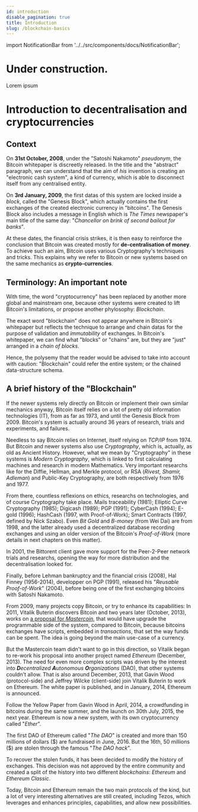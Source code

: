 ```yaml
---
id: introduction
disable_pagination: true
title: Introduction
slug: /blockchain-basics
---
```


import NotificationBar from '../../src/components/docs/NotificationBar';

<h1 className="p">Under construction.</h1>

<NotificationBar>
  <p>
    Lorem ipsum
  </p>
</NotificationBar>

# Introduction to decentralisation and cryptocurrencies

## Context
On **31st October, 2008**, under the "Satoshi Nakamoto" _pseudonym_, the Bitcoin whitepaper is discreetly released. In the title and the "abstract" paragraph, we can understand that the aim of _his_ invention is creating an "electronic cash system", a kind of currency, which is able to disconnect itself from any centralised entity.

On **3rd January, 2009**, the first datas of this system are locked inside a _block_, called the "Genesis Block", which actually contains the first exchanges of the created electronic currency in "bitcoins". The Genesis Block also includes a message in English which is _The Times_ newspaper's main title of the same day:
"_Chancellor on brink of second bailout for banks_".

At these dates, the financial crisis strikes, it is then easy to reinforce the conclusion that Bitcoin was created mostly for **de-centralisation of money**. To achieve such an aim, Bitcoin uses various Cryptography's techniques and tricks. This explains why we refer to Bitcoin or new systems based on the same mechanics as **crypto-currencies**.

## Terminology: An important note
With time, the word "cryptocurrency" has been replaced by another more global and mainstream one, because other systems were created to lift Bitcoin's limitations, or propose another phylosophy: _Blockchain_.

The exact word "blockchain" does not appear anywhere in Bitcoin's whitepaper but reflects the technique to arrange and chain datas for the purpose of validation and _immutability_ of exchanges. In Bitcoin's whitepaper, we can find what "blocks" or "chains" are, but they are "just" arranged in a _chain of blocks_.

Hence, the polysemy that the reader would be advised to take into account with caution: "Blockchain" could refer the entire system; or the chained data-structure schema.

## A brief history of the "Blockchain"
If the newer systems rely directly on Bitcoin or implement their own similar mechanics anyway, Bitcoin itself relies on a lot of pretty old information technologies (IT), from as far as 1973, and until the Genesis Block from 2009. Bitcoin's system is actually around 36 years of research, trials and experiments, and failures.

Needless to say Bitcoin relies on Internet, itself relying on _TCP/IP_ from 1974. But Bitcoin and newer systems also use _Cryptography_, which is, actually, as old as Ancient History. However, what we mean by "Cryptography" in these systems is _Modern Cryptography_, which is linked to first calculating machines and research in modern Mathematics. Very important researchs like for the Diffie, Hellman, and Merkle protocol, or RSA (_Rivest, Shamir, Adleman_) and Public-Key Cryptography, are both respectively from 1976 and 1977.

From there, countless reflexions on ethics, researchs on technologies, and of course Cryptography take place. Mails traceability (1981); Elliptic Curve Cryptography (1985); Digicash (1989); PGP (1991); CyberCash (1994); E-gold (1996); HashCash (1997, with Proof-of-Work); Smart Contracts (1997, defined by Nick Szabo). Even _Bit Gold_ and _B-money_ (from Wei Dai) are from 1998, and the latter already used a decentralized database recording exchanges and using an older version of the Bitcoin's _Proof-of-Work_ (more details in next chapters on this matter).

In 2001, the Bittorent client gave more support for the Peer-2-Peer network trials and researchs, opening the way for more distribution and the decentralisation looked for.

Finally, before Lehman bankruptcy and the financial crisis (2008), Hal Finney (1956-2014), developper on PGP (1991), released his "_Reusable Proof-of-Work_" (2004), before being one of the first exchanging bitcoins with Satoshi Nakamoto.

From 2009, many projects copy Bitcoin, or try to enhance its capabilities: In 2011, Vitalik Buterin discovers Bitcoin and two years later (October, 2013), works on [a proposal for _Mastercoin_](https://web.archive.org/web/20150627031414/http://vbuterin.com/ultimatescripting.html), that would have upgrade the programmable side of the system, compared to Bitcoin, because bitcoins exchanges have scripts, embedded in _transactions_, that set the way funds can be spent. The idea is going beyond the main use-case of a currency.

But the Mastercoin team didn't want to go in this direction, so Vitalik began to re-work his proposal into another project named _Ethereum_ (December, 2013). The need for even more complex scripts was driven by the interest into _**D**ecentralized **A**utonomous **O**rganizations_ (DAO), that other systems couldn't allow. That is also around December, 2013, that Gavin Wood (protocol-side) and Jeffrey Wilcke (client-side) join Vitalik Buterin to work on Ethereum. The white paper is published, and in January, 2014, Ethereum is announced.

Follow the Yellow Paper from Gavin Wood in April, 2014, a crowdfunding in bitcoins during the same summer, and the launch on 30th July, 2015, the next year. Ethereum is now a new system, with its own cryptocurrency called "_Ether_".

The first DAO of Ethereum called "_The DAO_" is created and more than 150 millions of dollars (\$) are  fundraised in June, 2016. But the 16th, 50 millions (\$) are stolen through the famous "_The DAO hack_".

To recover the stolen funds, it has been decided to modify the history of exchanges. This decision was not approved by the entire community and created a split of the history into two different _blockchains_: _Ethereum_ and _Ethereum Classic_.

Today, Bitcoin and Ethereum remain the two main protocols of the kind, but a lot of very interesting alternatives are still created, including Tezos, which leverages and enhances principles, capabilities, and allow new possibilities.
